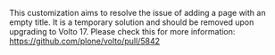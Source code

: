 This customization aims to resolve the issue of adding a page with an empty title. It is a temporary solution and should be removed upon upgrading to Volto 17. Please check this for more information: https://github.com/plone/volto/pull/5842